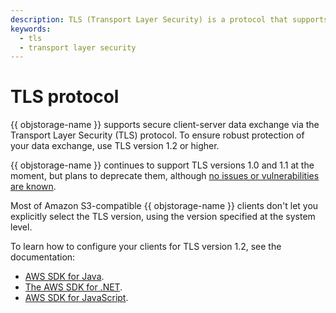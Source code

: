 ```yaml
---
description: TLS (Transport Layer Security) is a protocol that supports secure transmission of data between a client and service. To reliably protect the interaction with the service, use the TLS protocol version 1.2 and higher.
keywords:
  - tls
  - transport layer security
---
```


# TLS protocol

{{ objstorage-name }} supports secure client-server data exchange via the Transport Layer Security (TLS) protocol. To ensure robust protection of your data exchange, use TLS version 1.2 or higher.

{{ objstorage-name }} continues to support TLS versions 1.0 and 1.1 at the moment, but plans to deprecate them, although [no issues or vulnerabilities are known](https://datatracker.ietf.org/doc/draft-ietf-tls-oldversions-deprecate/).

Most of Amazon S3-compatible {{ objstorage-name }} clients don't let you explicitly select the TLS version, using the version specified at the system level.

To learn how to configure your clients for TLS version 1.2, see the documentation:
* [AWS SDK for Java](https://docs.aws.amazon.com/sdk-for-java/v1/developer-guide/security-java-tls.html).
* [The AWS SDK for .NET](https://docs.aws.amazon.com/sdk-for-net/v3/developer-guide/enforcing-tls.html).
* [AWS SDK for JavaScript](https://docs.aws.amazon.com/sdk-for-javascript/v2/developer-guide/enforcing-tls.html).